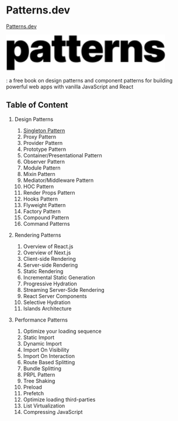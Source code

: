 # Patterns.dev

[Patterns.dev](https://www.patterns.dev/)

<img src="./img/patterns-logo.svg" alt="patterns logo" style="height: 100px"/>

: a free book on design patterns and component patterns for building powerful web apps with vanilla JavaScript and React

## Table of Content

1. Design Patterns

   1. [Singleton Pattern](design-patterns/1.%20Singleton%20Pattern.md)
   2. Proxy Pattern
   3. Provider Pattern
   4. Prototype Pattern
   5. Container/Presentational Pattern
   6. Observer Pattern
   7. Module Pattern
   8. Mixin Pattern
   9. Mediator/Middleware Pattern
   10. HOC Pattern
   11. Render Props Pattern
   12. Hooks Pattern
   13. Flyweight Pattern
   14. Factory Pattern
   15. Compound Pattern
   16. Command Patterns

2. Rendering Patterns

   1. Overview of React.js
   2. Overview of Next.js
   3. Client-side Rendering
   4. Server-side Rendering
   5. Static Rendering
   6. Incremental Static Generation
   7. Progressive Hydration
   8. Streaming Server-Side Rendering
   9. React Server Components
   10. Selective Hydration
   11. Islands Architecture

3. Performance Patterns

   1. Optimize your loading sequence
   2. Static Import
   3. Dynamic Import
   4. Import On Visibility
   5. Import On Interaction
   6. Route Based Splitting
   7. Bundle Splitting
   8. PRPL Pattern
   9. Tree Shaking
   10. Preload
   11. Prefetch
   12. Optimize loading third-parties
   13. List Virtualization
   14. Compressing JavaScript
